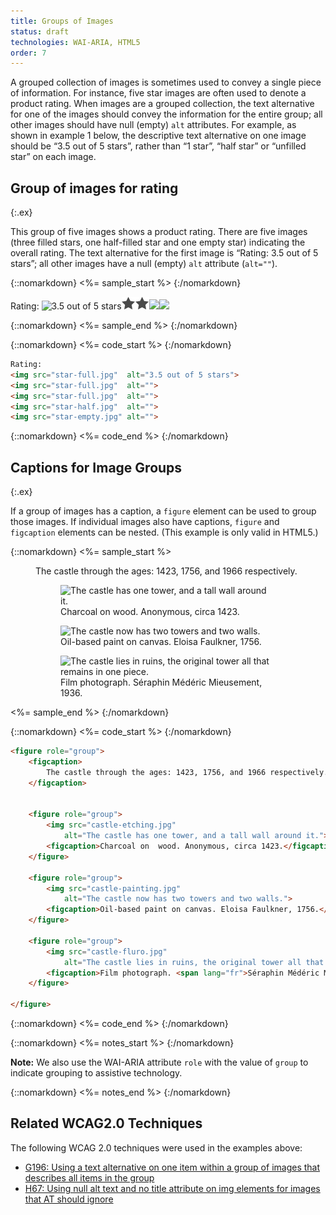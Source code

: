```yaml
---
title: Groups of Images
status: draft
technologies: WAI-ARIA, HTML5
order: 7
---
```


A grouped collection of images is sometimes used to convey a single piece of information. For instance, five star images are often used to denote a product rating. When images are a grouped collection, the text alternative for one of the images should convey the information for the entire group; all other images should have null (empty) `alt` attributes. For example, as shown in example 1 below, the descriptive text alternative on one image should be “3.5 out of 5 stars”, rather than “1 star”, “half star” or “unfilled star” on each image.

## Group of images for rating
{:.ex}

This group of five images shows a product rating. There are five images (three filled stars, one half-filled star and one empty star) indicating the overall rating. The text alternative for the first image is “Rating: 3.5 out of 5 stars”; all other images have a null (empty) `alt` attribute (`alt=""`).

{::nomarkdown}
<%= sample_start %>
{:/nomarkdown}

Rating: ![3.5 out of 5 stars](star-full.png)![](../img/star-full.png)![](../img/star-full.png)![](star-half.png)![](star-empty.png)

{::nomarkdown}
<%= sample_end %>
{:/nomarkdown}

{::nomarkdown}
<%= code_start %>
{:/nomarkdown}

~~~ html
Rating:
<img src="star-full.jpg"  alt="3.5 out of 5 stars">
<img src="star-full.jpg"  alt="">
<img src="star-full.jpg"  alt="">
<img src="star-half.jpg"  alt="">
<img src="star-empty.jpg" alt="">
~~~

{::nomarkdown}
<%= code_end %>
{:/nomarkdown}

## Captions for Image Groups
{:.ex}

If a group of images has a caption, a `figure` element can be used to group those images. If individual images also have captions, `figure` and `figcaption` elements can be nested. (This example is only valid in HTML5.)

{::nomarkdown}
<%= sample_start %>

<figure role="group">
<figcaption>The castle through the ages: 1423, 1756, and 1966 respectively.</figcaption>


<figure role="group">
<img src="../../img/castle-etching.jpg" alt="The castle has one tower, and a tall wall around it.">
<figcaption>Charcoal on  wood. Anonymous, circa 1423.</figcaption>
</figure>
<figure role="group">
<img src="../../img/castle-painting.jpg" alt="The castle now has two towers and two walls.">
<figcaption>Oil-based paint on canvas. Eloisa Faulkner, 1756.</figcaption>
</figure>
<figure role="group">
<img src="../../img/castle-fluro.jpg"
alt="The castle lies in ruins, the original tower all that remains in one piece.">
<figcaption>Film photograph. <span lang="fr">Séraphin Médéric Mieusement</span>, 1936.</figcaption>
</figure>

</figure>

<%= sample_end %>
{:/nomarkdown}

{::nomarkdown}
<%= code_start %>
{:/nomarkdown}

~~~ html
<figure role="group">
	<figcaption>
		The castle through the ages: 1423, 1756, and 1966 respectively.
	</figcaption>


	<figure role="group">
		<img src="castle-etching.jpg"
			alt="The castle has one tower, and a tall wall around it.">
		<figcaption>Charcoal on  wood. Anonymous, circa 1423.</figcaption>
	</figure>

	<figure role="group">
		<img src="castle-painting.jpg"
			alt="The castle now has two towers and two walls.">
		<figcaption>Oil-based paint on canvas. Eloisa Faulkner, 1756.</figcaption>
	</figure>

	<figure role="group">
		<img src="castle-fluro.jpg"
			alt="The castle lies in ruins, the original tower all that remains in one piece.">
		<figcaption>Film photograph. <span lang="fr">Séraphin Médéric Mieusement</span>, 1936.</figcaption>
	</figure>

</figure>
~~~

{::nomarkdown}
<%= code_end %>
{:/nomarkdown}

{::nomarkdown}
<%= notes_start %>
{:/nomarkdown}

**Note:** We also use the WAI-ARIA attribute `role` with the value of `group` to indicate grouping to assistive technology.

{::nomarkdown}
<%= notes_end %>
{:/nomarkdown}

## Related WCAG2.0 Techniques

The following WCAG 2.0 techniques were used in the examples above:

-   [G196: Using a text alternative on one item within a group of images that describes all items in the group](http://www.w3.org/TR/2012/NOTE-WCAG20-TECHS-20120103/G196)
-   [H67: Using null alt text and no title attribute on img elements for images that AT should ignore](http://www.w3.org/TR/2012/NOTE-WCAG20-TECHS-20120103/H67.html)
